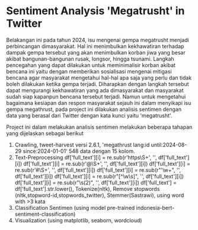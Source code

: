 # Sentiment Analysis 'Megatrusht' in Twitter

Belakangan ini pada tahun 2024, isu mengenai gempa megatrusht menjadi perbincangan dimasyarakat. Hal ini menimbulkan kekhawatiran terhadap dampak gempa tersebut yang akan menimbulkan korban jiwa yang besar akibat bangunan-bangunan rusak, longsor, hingga tsunami. Langkah pencegahan yang dapat dilakukan untuk meminimalisir korban akibat bencana ini yaitu dengan memberikan sosialisasi mengenai mitigasi bencana agar masyarakat mengetahui hal-hal apa saja yang perlu dan tidak boleh dilakukan ketika gempa terjadi. Diharapkan dengan langkah tersebut dapat mengurangi kekhawatiran yang ada dimasyarakat dan masyarakat sudah siap kapanpun bencana tersebut terjadi. Namun untuk mengetahui bagaimana kesiapan dan respon masyarakat sejauh ini dalam menyikapi isu gempa megathrust, pada project ini dilakukan analisis sentimen dengan data yang berasal dari Twitter dengan kata kunci yaitu 'megatrusht'.

Project ini dalam melakukan analisis sentimen melakukan beberapa tahapan yang dijelaskan sebagai berikut

1. Crawling, tweet-harvest versi 2.6.1, 'megathrust lang:id until:2024-08-29 since:2024-01-01' 548 data dengan 15 kolom.
2. Text-Preprocessing
   df['full_text'][i] = re.sub(r'https\S+', '', df['full_text'][i])
   df['full_text'][i] = re.sub(r'@\S+', '', df['full_text'][i])
   df['full_text'][i] = re.sub(r'#\S+', '', df['full_text'][i])
   df['full_text'][i] = re.sub(r"\'\w+", '', df['full_text'][i])
   df['full_text'][i] = re.sub(r"[^\w\s]", '', df['full_text'][i])
   df['full_text'][i] = re.sub(r"\s(2)", '', df['full_text'][i])
   df['full_text'] = df['full_text'].str.lower(),
   Tokenize(nltk), Remove stopwords (nltk,stopword-id,stopwords_twitter), Stemmer(Sastrawi), using word with >3 kata
3. Classification Sentimen (using model pre-trained indonesia-bert-sentiment-classification)
4. Visualization (using matplotlib, seaborn, wordcloud)
